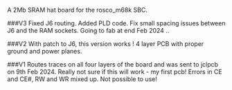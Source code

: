 A 2Mb SRAM hat board for the rosco_m68k SBC.

###V3
Fixed J6 routing. 
Added PLD code. 
Fix small spacing issues between J6 and the RAM sockets. 
Going to fab at end Feb 2024 .. 

###V2
With patch to J6, this version works ! 
4 layer PCB with proper ground and power planes. 

###V1 
Routes traces on all four layers of the board and was sent to jclpcb on 9th Feb 2024. Really not sure if this will work - my first pcb! 
Errors in CE and CE#, RW and WR mixed up. 
Not possible to use! 
